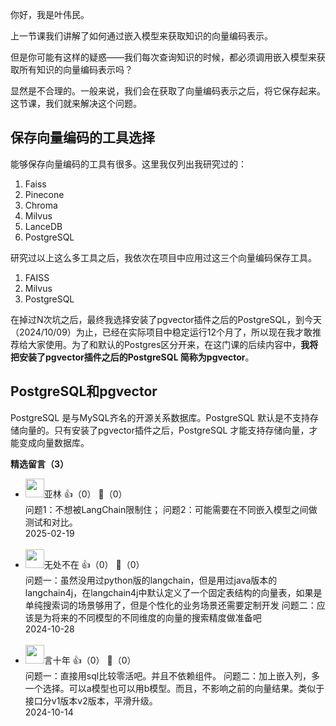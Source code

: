 你好，我是叶伟民。

上一节课我们讲解了如何通过嵌入模型来获取知识的向量编码表示。

但是你可能有这样的疑惑——我们每次查询知识的时候，都必须调用嵌入模型来获取所有知识的向量编码表示吗？

显然是不合理的。一般来说，我们会在获取了向量编码表示之后，将它保存起来。这节课，我们就来解决这个问题。

## 保存向量编码的工具选择

能够保存向量编码的工具有很多。这里我仅列出我研究过的：

1. Faiss
2. Pinecone
3. Chroma
4. Milvus
5. LanceDB
6. PostgreSQL

研究过以上这么多工具之后，我依次在项目中应用过这三个向量编码保存工具。

1. FAISS
2. Milvus
3. PostgreSQL

在掉过N次坑之后，最终我选择安装了pgvector插件之后的PostgreSQL，到今天（2024/10/09）为止，已经在实际项目中稳定运行12个月了，所以现在我才敢推荐给大家使用。为了和默认的Postgres区分开来，在这门课的后续内容中，**我将把安装了pgvector插件之后的PostgreSQL 简称为pgvector**。

## PostgreSQL和pgvector

PostgreSQL 是与MySQL齐名的开源关系数据库。PostgreSQL 默认是不支持存储向量的。只有安装了pgvector插件之后，PostgreSQL 才能支持存储向量，才能变成向量数据库。
<div><strong>精选留言（3）</strong></div><ul>
<li><img src="https://static001.geekbang.org/account/avatar/00/0f/8c/5c/3f164f66.jpg" width="30px"><span>亚林</span> 👍（0） 💬（0）<div>问题1：不想被LangChain限制住；
问题2：可能需要在不同嵌入模型之间做测试和对比。</div>2025-02-19</li><br/><li><img src="https://static001.geekbang.org/account/avatar/00/11/a9/9d/bdfd9e58.jpg" width="30px"><span>无处不在</span> 👍（0） 💬（0）<div>问题一：虽然没用过python版的langchain，但是用过java版本的langchain4j，在langchain4j中默认定义了一个固定表结构的向量表，如果是单纯搜索词的场景够用了，但是个性化的业务场景还需要定制开发
问题二：应该是为将来的不同模型的不同维度的向量的搜索精度做准备吧</div>2024-10-28</li><br/><li><img src="https://static001.geekbang.org/account/avatar/00/10/f0/17/796a3d20.jpg" width="30px"><span>言十年</span> 👍（0） 💬（0）<div>问题一：直接用sql比较零活吧。并且不依赖组件。
问题二：加上嵌入列，多一个选择。可以a模型也可以用b模型。而且，不影响之前的向量结果。类似于接口分v1版本v2版本，平滑升级。</div>2024-10-14</li><br/>
</ul>